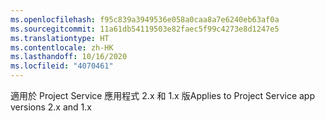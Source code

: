 ```yaml
---
ms.openlocfilehash: f95c839a3949536e058a0caa8a7e6240eb63af0a
ms.sourcegitcommit: 11a61db54119503e82faec5f99c4273e8d1247e5
ms.translationtype: HT
ms.contentlocale: zh-HK
ms.lasthandoff: 10/16/2020
ms.locfileid: "4070461"
---
```

<span data-ttu-id="1f993-101">適用於 Project Service 應用程式 2.x 和 1.x 版</span><span class="sxs-lookup"><span data-stu-id="1f993-101">Applies to Project Service app versions 2.x and 1.x</span></span>
